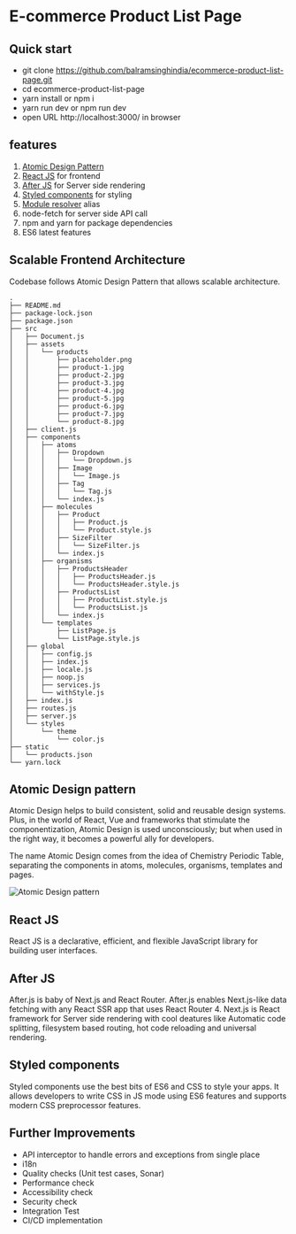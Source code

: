# E-commerce Product List Page

## Quick start
- git clone https://github.com/balramsinghindia/ecommerce-product-list-page.git
- cd ecommerce-product-list-page
- yarn install or npm i
- yarn run dev or npm run dev
- open URL http://localhost:3000/ in browser

## features
1. [Atomic Design Pattern](https://blog.bitsrc.io/simplify-complex-ui-by-implementing-the-atomic-design-in-react-with-bit-f4ad116ec8db)
2. [React JS](https://reactjs.org/) for frontend
3. [After JS](https://github.com/jaredpalmer/after.js/) for Server side rendering
4. [Styled components](https://www.styled-components.com/) for styling
5. [Module resolver](https://github.com/tleunen/babel-plugin-module-resolver) alias
6. node-fetch for server side API call
7. npm and yarn for package dependencies
8. ES6 latest features


## Scalable Frontend Architecture
Codebase follows Atomic Design Pattern that allows scalable architecture.

```
.
├── README.md
├── package-lock.json
├── package.json
├── src
│   ├── Document.js
│   ├── assets
│   │   └── products
│   │       ├── placeholder.png
│   │       ├── product-1.jpg
│   │       ├── product-2.jpg
│   │       ├── product-3.jpg
│   │       ├── product-4.jpg
│   │       ├── product-5.jpg
│   │       ├── product-6.jpg
│   │       ├── product-7.jpg
│   │       └── product-8.jpg
│   ├── client.js
│   ├── components
│   │   ├── atoms
│   │   │   ├── Dropdown
│   │   │   │   └── Dropdown.js
│   │   │   ├── Image
│   │   │   │   └── Image.js
│   │   │   ├── Tag
│   │   │   │   └── Tag.js
│   │   │   └── index.js
│   │   ├── molecules
│   │   │   ├── Product
│   │   │   │   ├── Product.js
│   │   │   │   └── Product.style.js
│   │   │   ├── SizeFilter
│   │   │   │   └── SizeFilter.js
│   │   │   └── index.js
│   │   ├── organisms
│   │   │   ├── ProductsHeader
│   │   │   │   ├── ProductsHeader.js
│   │   │   │   └── ProductsHeader.style.js
│   │   │   ├── ProductsList
│   │   │   │   ├── ProductList.style.js
│   │   │   │   └── ProductsList.js
│   │   │   └── index.js
│   │   └── templates
│   │       ├── ListPage.js
│   │       └── ListPage.style.js
│   ├── global
│   │   ├── config.js
│   │   ├── index.js
│   │   ├── locale.js
│   │   ├── noop.js
│   │   ├── services.js
│   │   └── withStyle.js
│   ├── index.js
│   ├── routes.js
│   ├── server.js
│   └── styles
│       └── theme
│           └── color.js
├── static
│   └── products.json
└── yarn.lock
```

## Atomic Design pattern
Atomic Design helps to build consistent, solid and reusable design systems. Plus, in the world of React, Vue and frameworks that stimulate the componentization, Atomic Design is used unconsciously; but when used in the right way, it becomes a powerful ally for developers.

The name Atomic Design comes from the idea of Chemistry Periodic Table, separating the components in atoms, molecules, organisms, templates and pages.

![Atomic Design pattern](https://user-images.githubusercontent.com/4838076/33235048-d083dca6-d217-11e7-9aea-9a5ef5ae6fe7.png)

## React JS
React JS is a declarative, efficient, and flexible JavaScript library for building user interfaces.

## After JS
After.js is baby of Next.js and React Router. After.js enables Next.js-like data fetching with any React SSR app that uses React Router 4. Next.js is React framework for Server side rendering with cool deatures like Automatic code splitting, filesystem based routing, hot code reloading and universal rendering.

## Styled components
Styled components use the best bits of ES6 and CSS to style your apps. It allows developers to write CSS in JS mode using ES6 features and supports modern CSS preprocessor features.


## Further Improvements
- API interceptor to handle errors and exceptions from single place
- i18n
- Quality checks (Unit test cases, Sonar)
- Performance check
- Accessibility check
- Security check
- Integration Test
- CI/CD implementation
